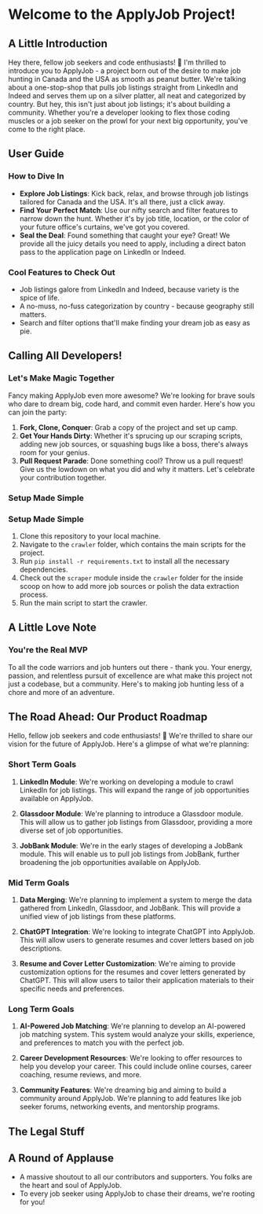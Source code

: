 # Welcome to the ApplyJob Project!

## A Little Introduction

Hey there, fellow job seekers and code enthusiasts! 🚀 I'm thrilled to introduce you to ApplyJob - a project born out of the desire to make job hunting in Canada and the USA as smooth as peanut butter. We're talking about a one-stop-shop that pulls job listings straight from LinkedIn and Indeed and serves them up on a silver platter, all neat and categorized by country. But hey, this isn't just about job listings; it's about building a community. Whether you're a developer looking to flex those coding muscles or a job seeker on the prowl for your next big opportunity, you've come to the right place.

## User Guide

### How to Dive In

- **Explore Job Listings**: Kick back, relax, and browse through job listings tailored for Canada and the USA. It's all there, just a click away.
- **Find Your Perfect Match**: Use our nifty search and filter features to narrow down the hunt. Whether it's by job title, location, or the color of your future office's curtains, we've got you covered.
- **Seal the Deal**: Found something that caught your eye? Great! We provide all the juicy details you need to apply, including a direct baton pass to the application page on LinkedIn or Indeed.

### Cool Features to Check Out

- Job listings galore from LinkedIn and Indeed, because variety is the spice of life.
- A no-muss, no-fuss categorization by country - because geography still matters.
- Search and filter options that'll make finding your dream job as easy as pie.

## Calling All Developers!

### Let's Make Magic Together

Fancy making ApplyJob even more awesome? We're looking for brave souls who dare to dream big, code hard, and commit even harder. Here's how you can join the party:

1. **Fork, Clone, Conquer**: Grab a copy of the project and set up camp.
2. **Get Your Hands Dirty**: Whether it's sprucing up our scraping scripts, adding new job sources, or squashing bugs like a boss, there's always room for your genius.
3. **Pull Request Parade**: Done something cool? Throw us a pull request! Give us the lowdown on what you did and why it matters. Let's celebrate your contribution together.

### Setup Made Simple

### Setup Made Simple

1. Clone this repository to your local machine.
2. Navigate to the `crawler` folder, which contains the main scripts for the project.
3. Run `pip install -r requirements.txt` to install all the necessary dependencies.
4. Check out the `scraper` module inside the `crawler` folder for the inside scoop on how to add more job sources or polish the data extraction process.
5. Run the main script to start the crawler.

## A Little Love Note

### You're the Real MVP

To all the code warriors and job hunters out there - thank you. Your energy, passion, and relentless pursuit of excellence are what make this project not just a codebase, but a community. Here's to making job hunting less of a chore and more of an adventure.


## The Road Ahead: Our Product Roadmap

Hello, fellow job seekers and code enthusiasts! 🚀 We're thrilled to share our vision for the future of ApplyJob. Here's a glimpse of what we're planning:

### Short Term Goals

1. **LinkedIn Module**: We're working on developing a module to crawl LinkedIn for job listings. This will expand the range of job opportunities available on ApplyJob.

2. **Glassdoor Module**: We're planning to introduce a Glassdoor module. This will allow us to gather job listings from Glassdoor, providing a more diverse set of job opportunities.

3. **JobBank Module**: We're in the early stages of developing a JobBank module. This will enable us to pull job listings from JobBank, further broadening the job opportunities available on ApplyJob.

### Mid Term Goals

1. **Data Merging**: We're planning to implement a system to merge the data gathered from LinkedIn, Glassdoor, and JobBank. This will provide a unified view of job listings from these platforms.

2. **ChatGPT Integration**: We're looking to integrate ChatGPT into ApplyJob. This will allow users to generate resumes and cover letters based on job descriptions.

3. **Resume and Cover Letter Customization**: We're aiming to provide customization options for the resumes and cover letters generated by ChatGPT. This will allow users to tailor their application materials to their specific needs and preferences.

### Long Term Goals

1. **AI-Powered Job Matching**: We're planning to develop an AI-powered job matching system. This system would analyze your skills, experience, and preferences to match you with the perfect job.

2. **Career Development Resources**: We're looking to offer resources to help you develop your career. This could include online courses, career coaching, resume reviews, and more.

3. **Community Features**: We're dreaming big and aiming to build a community around ApplyJob. We're planning to add features like job seeker forums, networking events, and mentorship programs.


## The Legal Stuff



## A Round of Applause

- A massive shoutout to all our contributors and supporters. You folks are the heart and soul of ApplyJob.
- To every job seeker using ApplyJob to chase their dreams, we're rooting for you!
